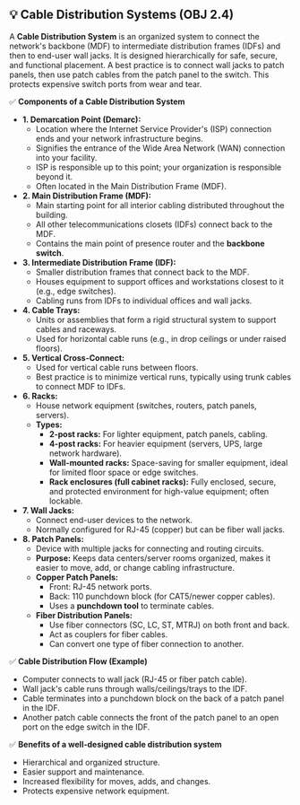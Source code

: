 ## 💡 Cable Distribution Systems (OBJ 2.4)

A **Cable Distribution System** is an organized system to connect the network's backbone (MDF) to intermediate distribution frames (IDFs) and then to end-user wall jacks. It is designed hierarchically for safe, secure, and functional placement. A best practice is to connect wall jacks to patch panels, then use patch cables from the patch panel to the switch. This protects expensive switch ports from wear and tear.

✅ **Components of a Cable Distribution System**
- **1. Demarcation Point (Demarc):**
  - Location where the Internet Service Provider's (ISP) connection ends and your network infrastructure begins.
  - Signifies the entrance of the Wide Area Network (WAN) connection into your facility.
  - ISP is responsible up to this point; your organization is responsible beyond it.
  - Often located in the Main Distribution Frame (MDF).
- **2. Main Distribution Frame (MDF):**
  - Main starting point for all interior cabling distributed throughout the building.
  - All other telecommunications closets (IDFs) connect back to the MDF.
  - Contains the main point of presence router and the **backbone switch**.
- **3. Intermediate Distribution Frame (IDF):**
  - Smaller distribution frames that connect back to the MDF.
  - Houses equipment to support offices and workstations closest to it (e.g., edge switches).
  - Cabling runs from IDFs to individual offices and wall jacks.
- **4. Cable Trays:**
  - Units or assemblies that form a rigid structural system to support cables and raceways.
  - Used for horizontal cable runs (e.g., in drop ceilings or under raised floors).
- **5. Vertical Cross-Connect:**
  - Used for vertical cable runs between floors.
  - Best practice is to minimize vertical runs, typically using trunk cables to connect MDF to IDFs.
- **6. Racks:**
  - House network equipment (switches, routers, patch panels, servers).
  - **Types:**
    - **2-post racks:** For lighter equipment, patch panels, cabling.
    - **4-post racks:** For heavier equipment (servers, UPS, large network hardware).
    - **Wall-mounted racks:** Space-saving for smaller equipment, ideal for limited floor space or edge switches.
    - **Rack enclosures (full cabinet racks):** Fully enclosed, secure, and protected environment for high-value equipment; often lockable.
- **7. Wall Jacks:**
  - Connect end-user devices to the network.
  - Normally configured for RJ-45 (copper) but can be fiber wall jacks.
- **8. Patch Panels:**
  - Device with multiple jacks for connecting and routing circuits.
  - **Purpose:** Keeps data centers/server rooms organized, makes it easier to move, add, or change cabling infrastructure.
  - **Copper Patch Panels:**
    - Front: RJ-45 network ports.
    - Back: 110 punchdown block (for CAT5/newer copper cables).
    - Uses a **punchdown tool** to terminate cables.
  - **Fiber Distribution Panels:**
    - Use fiber connectors (SC, LC, ST, MTRJ) on both front and back.
    - Act as couplers for fiber cables.
    - Can convert one type of fiber connection to another.

✅ **Cable Distribution Flow (Example)**
- Computer connects to wall jack (RJ-45 or fiber patch cable).
- Wall jack's cable runs through walls/ceilings/trays to the IDF.
- Cable terminates into a punchdown block on the back of a patch panel in the IDF.
- Another patch cable connects the front of the patch panel to an open port on the edge switch in the IDF.

✅ **Benefits of a well-designed cable distribution system**
- Hierarchical and organized structure.
- Easier support and maintenance.
- Increased flexibility for moves, adds, and changes.
- Protects expensive network equipment.